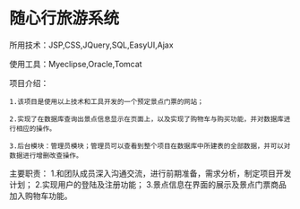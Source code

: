 # 随心行旅游系统

  所用技术：JSP,CSS,JQuery,SQL,EasyUI,Ajax

  使用工具：Myeclipse,Oracle,Tomcat
  
  项目介绍：
  
    1.该项目是使用以上技术和工具开发的一个预定景点门票的网站；
    
    2.实现了在数据库查询出景点信息显示在页面上，以及实现了购物车与购买功能，并对数据库进行相应的操作。
  
    3.后台模块：管理员模块；管理员可以查看到整个项目在数据库中所建表的全部数据，并可以对数据进行增删改查操作。
  
  主要职责：
    1.和团队成员深入沟通交流，进行前期准备，需求分析，制定项目开发计划；
    2.实现用户的登陆及注册功能；
    3.景点信息在界面的展示及景点门票商品加入购物车功能。
